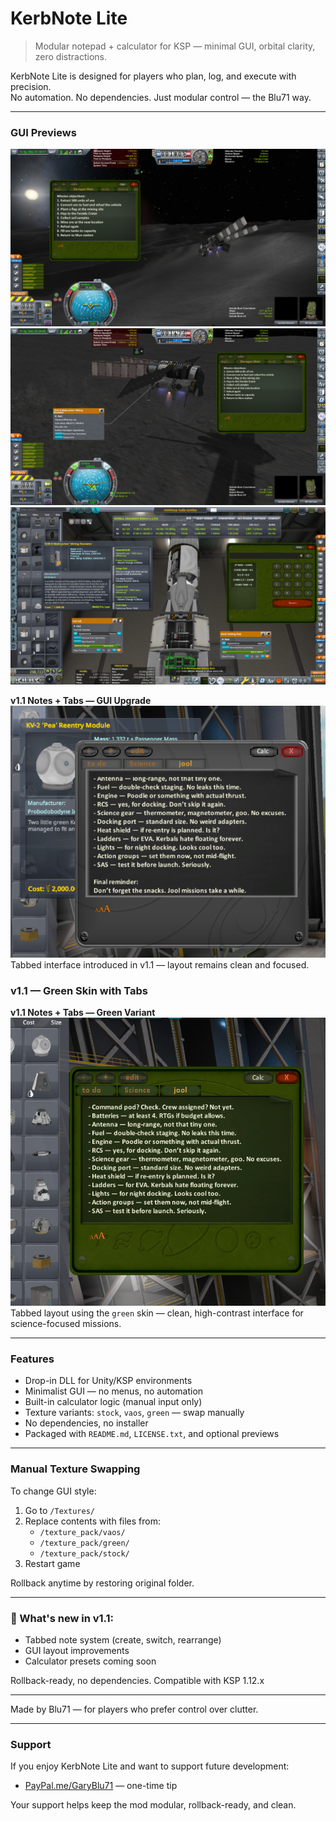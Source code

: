 # KerbNote Lite

> Modular notepad + calculator for KSP — minimal GUI, orbital clarity, zero distractions.

KerbNote Lite is designed for players who plan, log, and execute with precision.  
No automation. No dependencies. Just modular control — the Blu71 way.

---

###  GUI Previews

![Tabbed GUI](screenshot50.png)  
![Mun Mission Objectives](screenshot52.png)  
![GUI Calculator Entry](screenshot57.png)

**v1.1 Notes + Tabs — GUI Upgrade**  
![v1.1 Notes + Tabs](v1.1%20notes%20+tabs.png)  
Tabbed interface introduced in v1.1 — layout remains clean and focused.

###  v1.1 — Green Skin with Tabs

**v1.1 Notes + Tabs — Green Variant**  
![v1.1 Notes + Tabs — Green](v1.1%20notes%20%2Btabs%20green.png)  
Tabbed layout using the `green` skin — clean, high-contrast interface for science-focused missions.


---

###  Features

- Drop-in DLL for Unity/KSP environments  
- Minimalist GUI — no menus, no automation  
- Built-in calculator logic (manual input only)  
- Texture variants: `stock`, `vaos`, `green` — swap manually  
- No dependencies, no installer  
- Packaged with `README.md`, `LICENSE.txt`, and optional previews

---

###  Manual Texture Swapping

To change GUI style:

1. Go to `/Textures/`
2. Replace contents with files from:
   - `/texture_pack/vaos/`
   - `/texture_pack/green/`
   - `/texture_pack/stock/`
3. Restart game

Rollback anytime by restoring original folder.

---

### 🚀 What's new in v1.1:
- Tabbed note system (create, switch, rearrange)
- GUI layout improvements
- Calculator presets coming soon

Rollback-ready, no dependencies. Compatible with KSP 1.12.x

---

Made by Blu71 — for players who prefer control over clutter.

---

###  Support

If you enjoy KerbNote Lite and want to support future development:

- [PayPal.me/GaryBlu71](https://paypal.me/GaryBlu71) — one-time tip

Your support helps keep the mod modular, rollback-ready, and clean.
